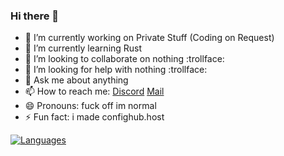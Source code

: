 ### Hi there 👋

- 🔭 I’m currently working on Private Stuff (Coding on Request)
- 🌱 I’m currently learning Rust
- 👯 I’m looking to collaborate on nothing :trollface:
- 🤔 I’m looking for help with nothing :trollface:
- 💬 Ask me about anything
- 📫 How to reach me: [Discord](https://discord.com/users/809422696819589140) [Mail](mailto:team@aggro.email)
- 😄 Pronouns: fuck off im normal
- ⚡ Fun fact: i made confighub.host

[![Languages](https://github-readme-stats.vercel.app/api/top-langs/?username=TeamAggroDEV&theme=dracula)]()
